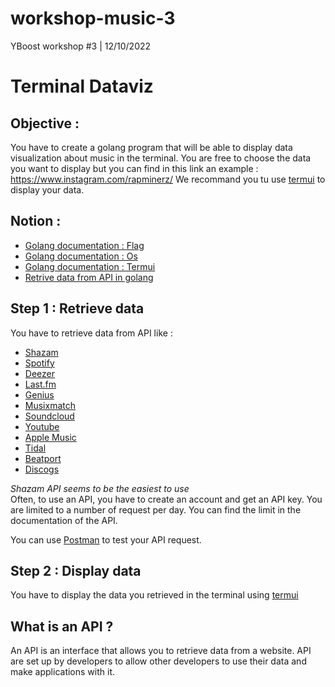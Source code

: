 # workshop-music-3
YBoost workshop #3 | 12/10/2022

# Terminal Dataviz

## Objective :
You have to create a golang program that will be able to display data visualization about music in the terminal.
You are free to choose the data you want to display but you can find in this link an example : https://www.instagram.com/rapminerz/
We recommand you tu use [termui](https://github.com/gizak/termui) to display your data.

## Notion :
* [Golang documentation : Flag](https://pkg.go.dev/flag)
* [Golang documentation : Os](https://pkg.go.dev/os)
* [Golang documentation : Termui](https://pkg.go.dev/github.com/gizak/termui/v3)
* [Retrive data from API in golang](https://tutorialedge.net/golang/consuming-restful-api-with-go/)

## Step 1 : Retrieve data
You have to retrieve data from API like : 
* [Shazam](https://rapidapi.com/apidojo/api/shazam)
* [Spotify](https://developer.spotify.com/documentation/web-api/)
* [Deezer](https://developers.deezer.com/api)
* [Last.fm](https://www.last.fm/api)
* [Genius](https://docs.genius.com/)
* [Musixmatch](https://developer.musixmatch.com/)
* [Soundcloud](https://developers.soundcloud.com/docs/api/guide)
* [Youtube](https://developers.google.com/youtube/v3)
* [Apple Music](https://developer.apple.com/documentation/applemusicapi)
* [Tidal](https://developers.tidal.com/)
* [Beatport](https://www.beatport.com/developer)
* [Discogs](https://www.discogs.com/developers/)

*Shazam API seems to be the easiest to use*  
Often, to use an API, you have to create an account and get an API key.
You are limited to a number of request per day. You can find the limit in the documentation of the API.

You can use [Postman](https://www.postman.com/) to test your API request.

## Step 2 : Display data
You have to display the data you retrieved in the terminal using [termui](https://pkg.go.dev/github.com/gizak/termui/v3)

## What is an API ?
An API is an interface that allows you to retrieve data from a website. API are set up by developers to allow other developers to use their data and make applications with it.

